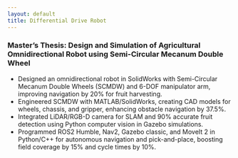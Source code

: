 ```yaml
---
layout: default
title: Differential Drive Robot
---
```

### Master’s Thesis: Design and Simulation of Agricultural Omnidirectional Robot using Semi-Circular Mecanum Double Wheel  

- Designed an omnidirectional robot in SolidWorks with Semi-Circular Mecanum Double Wheels (SCMDW) and 6-DOF manipulator arm, improving navigation by 20% for fruit harvesting.  
- Engineered SCMDW with MATLAB/SolidWorks, creating CAD models for wheels, chassis, and gripper, enhancing obstacle navigation by 37.5%.  
- Integrated LiDAR/RGB-D camera for SLAM and 90% accurate fruit detection using Python computer vision in Gazebo simulations.  
- Programmed ROS2 Humble, Nav2, Gazebo classic, and MoveIt 2 in Python/C++ for autonomous navigation and pick-and-place, boosting field coverage by 15% and cycle times by 10%.  
